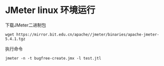 # JMeter linux 环境运行

下载JMeter二进制包

```
wget https://mirror.bit.edu.cn/apache//jmeter/binaries/apache-jmeter-5.4.1.tgz
```

执行命令

```
jmeter -n -t bugfree-create.jmx -l test.jtl 
```


